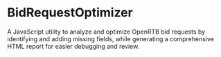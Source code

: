 # BidRequestOptimizer
A JavaScript utility to analyze and optimize OpenRTB bid requests by identifying and adding missing fields, while generating a comprehensive HTML report for easier debugging and review.
